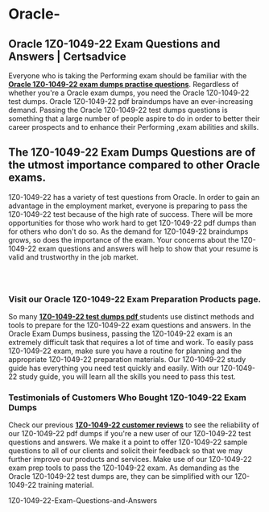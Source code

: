 # Oracle-<h2><strong>Oracle 1Z0-1049-22 Exam Questions and Answers | Certsadvice</strong></h2> <p>Everyone who is taking the Performing exam should be familiar with the <a href="http://www.certsadvice.com/oracle/1z0-1049-22-practice-questions"><strong>Oracle 1Z0-1049-22 exam dumps practise questions</strong></a>. Regardless of whether you&#39;re a Oracle exam dumps, you need the Oracle 1Z0-1049-22 test dumps. Oracle 1Z0-1049-22 pdf braindumps have an ever-increasing demand. Passing the Oracle 1Z0-1049-22 test dumps questions is something that a large number of people aspire to do in order to better their career prospects and to enhance their Performing ,exam abilities and skills.</p> <h2><strong>The 1Z0-1049-22 Exam Dumps Questions are of the utmost importance compared to other Oracle exams.</strong></h2> <p>1Z0-1049-22 has a variety of test questions from Oracle. In order to gain an advantage in the employment market, everyone is preparing to pass the 1Z0-1049-22 test because of the high rate of success. There will be more opportunities for those who work hard to get 1Z0-1049-22 pdf dumps than for others who don&#39;t do so. As the demand for 1Z0-1049-22 braindumps grows, so does the importance of the exam. Your concerns about the 1Z0-1049-22 exam questions and answers will help to show that your resume is valid and trustworthy in the job market.</p> <p><a href="http://www.certsadvice.com/oracle/1z0-1049-22-practice-questions" style="display: block; padding: 1em 0; text-align: center; "><img alt="" src="https://1.bp.blogspot.com/-RUOr8Wn-CRk/YUYAxC8kcHI/AAAAAAAAAnw/F7BbdI3tw8QDj5z8iX0vQAioQzKiUxduwCLcBGAsYHQ/s0/unnamed.jpg" /></a></p> <h3><strong>Visit our Oracle 1Z0-1049-22 Exam Preparation Products page.</strong></h3> <p>So many <a href="http://www.certsadvice.com/oracle/1z0-1049-22-practice-questions"><strong>1Z0-1049-22 test dumps pdf </strong></a>students use distinct methods and tools to prepare for the 1Z0-1049-22 exam questions and answers. In the Oracle Exam Dumps business, passing the 1Z0-1049-22 exam is an extremely difficult task that requires a lot of time and work. To easily pass 1Z0-1049-22 exam, make sure you have a routine for planning and the appropriate 1Z0-1049-22 preparation materials. Our 1Z0-1049-22 study guide has everything you need test quickly and easily. With our 1Z0-1049-22 study guide, you will learn all the skills you need to pass this test.</p> <h3><strong>Testimonials of Customers Who Bought 1Z0-1049-22 Exam Dumps</strong></h3> <p>Check our previous <a href="http://www.certsadvice.com/oracle/1z0-1049-22-practice-questions"><strong>1Z0-1049-22 customer reviews</strong></a> to see the reliability of our 1Z0-1049-22 pdf dumps if you&#39;re a new user of our 1Z0-1049-22 test questions and answers. We make it a point to offer 1Z0-1049-22 sample questions to all of our clients and solicit their feedback so that we may further improve our products and services. Make use of our 1Z0-1049-22 exam prep tools to pass the 1Z0-1049-22 exam. As demanding as the Oracle 1Z0-1049-22 test dumps are, they can be simplified with our 1Z0-1049-22 training material.</p>1Z0-1049-22-Exam-Questions-and-Answers
